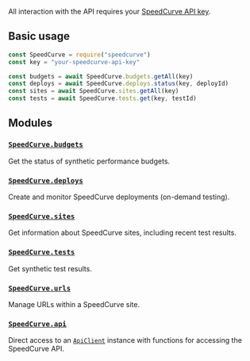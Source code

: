 All interaction with the API requires your [SpeedCurve API key](https://support.speedcurve.com/en/articles/415403-synthetic-api).

## Basic usage

```js
const SpeedCurve = require("speedcurve")
const key = "your-speedcurve-api-key"

const budgets = await SpeedCurve.budgets.getAll(key)
const deploys = await SpeedCurve.deploys.status(key, deployId)
const sites = await SpeedCurve.sites.getAll(key)
const tests = await SpeedCurve.tests.get(key, testId)
```

## Modules

### [`SpeedCurve.budgets`](modules/budgets.html)

Get the status of synthetic performance budgets.

### [`SpeedCurve.deploys`](modules/deploys.html)

Create and monitor SpeedCurve deployments (on-demand testing).

### [`SpeedCurve.sites`](modules/sites.html)

Get information about SpeedCurve sites, including recent test results.

### [`SpeedCurve.tests`](modules/tests.html)

Get synthetic test results.

### [`SpeedCurve.urls`](modules/urls.html)

Manage URLs within a SpeedCurve site.

### [`SpeedCurve.api`](classes/api.ApiClient.html)

Direct access to an [`ApiClient`](classes/api.ApiClient.html) instance with functions for accessing the SpeedCurve API.

